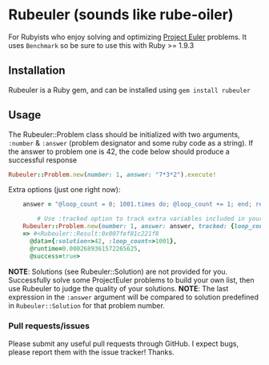 Rubeuler (sounds like rube-oiler)
========

For Rubyists who enjoy solving and optimizing [Project Euler](http://www.projecteuler.net) problems. It uses `Benchmark` so be sure to use this with Ruby >= 1.9.3

Installation
------------

Rubeuler is a Ruby gem, and can be installed using `gem install rubeuler`

Usage
-----

The Rubeuler::Problem class should be initialized with two arguments, `:number` & `:answer` (problem designator and some ruby code as a string).
If the answer to problem one is 42, the code below should produce a successful response

```ruby
Rubeuler::Problem.new(number: 1, answer: "7*3*2").execute!
```

Extra options (just one right now):
```ruby
    answer = "@loop_count = 0; 1001.times do; @loop_count += 1; end; result = 42"  

		# Use :tracked option to track extra variables included in your algorithm
    Rubeuler::Problem.new(number: 1, answer: answer, tracked: {loop_count: "@loop_count"}).execute!
    => #<Rubeuler::Result:0x007fef81c221f8
      @data={:solution=>42, :loop_count=>1001},
      @runtime=0.0002689361572265625,
      @success=true>
```

__NOTE__: Solutions (see Rubeuler::Solution) are not provided for you. Successfully solve some ProjectEuler problems to build your own list, then use Rubeuler to judge the quality of your solutions.
__NOTE__: The last expression in the `:answer` argument will be compared to solution predefined in `Rubeuler::Solution` for that problem number.

### Pull requests/issues

Please submit any useful pull requests through GitHub. I expect bugs, please report them with the issue tracker! Thanks.

